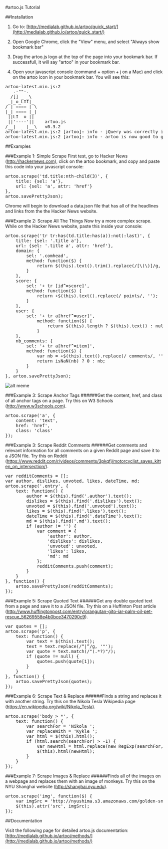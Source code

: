 #artoo.js Tutorial

##Installation
1. Go to: [http://medialab.github.io/artoo/quick_start/](http://medialab.github.io/artoo/quick_start/)

2. Open Google Chrome, click the "View" menu, and select "Always show bookmark bar"

3. Drag the artoo.js logo at the top of the page into your bookmark bar. If successfull, it will say "artoo" in your bookmark bar. 

4. Open your javascript console (command + option + j on a Mac) and click on the artoo icon in your bookmark bar. You will see this:

<pre>
artoo-latest.min.js:2    
   .-""-.   
  /[] _ _\  
 _|_o_LII|_ 
/ | ==== | \
|_| ==== |_|
 ||LI  o ||
 ||'----'||    artoo.js
/__|    |__\   v0.3.2
artoo-latest.min.js:2 [artoo]: info - jQuery was correctly injected into your page (v2.1.3).
artoo-latest.min.js:2 [artoo]: info - artoo is now good to go! "
</pre>

##Examples

###Example 1: Simple Scrape
First test, go to Hacker News (http://hackernews.com), click on the artoo bookmark, and copy and paste this code into your javascript console:

<pre>
artoo.scrape('td.title:nth-child(3)', {
	title: {sel: 'a'},
	url: {sel: 'a', attr: 'href'}
}, 
artoo.savePrettyJson);
</pre>

Chrome will begin to download a data.json file that has all of the headlines and links from the the Hacker News website.

###Example 2: Scrape All The Things
Now try a more complex scrape. While on the Hacker News website, paste this inside your console:

<pre>
artoo.scrape('tr tr:has(td.title:has(a)):not(:last)', {
	title: {sel: '.title a'},
	url: {sel: '.title a', attr: 'href'},
	domain: {
		sel: '.comhead',
		method: function($) {
			return $(this).text().trim().replace(/[\(\)]/g, '');
	    }
	},
	score: {
		sel: '+ tr [id^=score]',
		method: function($) {
			return +$(this).text().replace(/ points/, '');
	    }
	},
	user: {
		sel: '+ tr a[href^=user]',
    		method: function($) {
      			return $(this).length ? $(this).text() : null;
    		}
  	},
	nb_comments: {
		sel: '+ tr a[href^=item]',
		method: function($) {
			var nb = +$(this).text().replace(/ comments/, '');
			return isNaN(nb) ? 0 : nb;
		}
	}
}, artoo.savePrettyJson);
</pre>

![alt meme](http://oi60.tinypic.com/12375mt.jpg)

###Example 3: Scrape Anchor Tags
######Get the content, href, and class of all anchor tags on a page. Try this on W3 Schools (http://www.w3schools.com).
<pre>
artoo.scrape('a', {
	content: 'text', 
	href: 'href', 
	class: 'class'
});
</pre>

###Example 3: Scrape Reddit Comments
######Get comments and relevant information for all comments on a given Reddit page and save it to a JSON file. Try this on Reddit (https://www.reddit.com/r/videos/comments/3pkqfj/motorcyclist_saves_kitten_on_intersection/).
<pre>
var redditComments = [];
var author, dislikes, unvoted, likes, dateTime, md;
artoo.scrape('.entry', {
	text: function() {
		author = $(this).find('.author').text();
		dislikes = $(this).find('.dislikes').text();
		unvoted = $(this).find('.unvoted').text();
		likes = $(this).find('.likes').text();
		dateTime = $(this).find('.dateTime').text();
		md = $(this).find('.md').text();
		if (author != '') {
			var comment = {
				'author': author,
				'dislikes': dislikes,
				'unvoted': unvoted,
				'likes': likes,
				'md': md	
			};
			redditComments.push(comment);
		}
	}
}, function() {
	artoo.savePrettyJson(redditComments);
});
</pre>

###Example 5: Scrape Quoted Text
######Get any double quoted text from a page and save it to a JSON file. Try this on a Huffinton Post article (http://www.huffingtonpost.com/entry/orangutan-gito-iar-palm-oil-pet-rescue_56269558e4b0bce3470290c9).
<pre>
var quotes = [];
artoo.scrape('p', {
	text: function() {
		var text = $(this).text();
		text = text.replace(/“|”/g, '"');
		var quote = text.match(/"(.*?)"/);
		if (quote != null) {
			quotes.push(quote[1]);
		}
	}
}, function() {
	artoo.savePrettyJson(quotes);
});
</pre>

###Example 6: Scrape Text & Replace
######Finds a string and replaces it with another string. Try this on the Nikola Tesla Wikipedia page (https://en.wikipedia.org/wiki/Nikola_Tesla).
<pre>
artoo.scrape('body > *', {
	text: function() {
		var searchFor = 'Nikola ';
		var replaceWith = 'Kykle ';
		var html = $(this).html();
		if (html.search(searchFor) > -1) {
			var newHtml = html.replace(new RegExp(searchFor, 'g'), replaceWith);
			$(this).html(newHtml);
		}
	}
});
</pre>

###Example 7: Scrape Images & Replace
######Finds all of the images on a webpage and replaces them with an image of monkeys. Try this on the NYU Shanghai website (http://shanghai.nyu.edu).
<pre>
artoo.scrape('img', function($) {
	var imgSrc = 'http://nyushima.s3.amazonaws.com/golden-snub-nose.jpg';
	$(this).attr('src', imgSrc);
});
</pre>

##Documentation

Visit the following page for detailed artoo.js documentation: [http://medialab.github.io/artoo/methods/](http://medialab.github.io/artoo/methods/)

